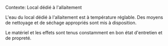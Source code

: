 Contexte: Local dédié à l'allaitement

L'eau du local dédié à l'allaitement est à température réglable. Des moyens de nettoyage et de séchage appropriés sont mis à disposition.

Le matériel et les effets sont tenus constamment en bon état d'entretien et de propreté.